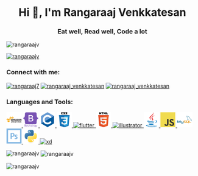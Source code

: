 <h1 align="center">Hi 👋, I'm Rangaraaj Venkkatesan</h1>
<h3 align="center">Eat well, Read well, Code a lot</h3>

<p align="left"> <img src="https://komarev.com/ghpvc/?username=rangaraajv&label=Profile%20views&color=0e75b6&style=flat" alt="rangaraajv" /> </p>

<p align="left"> <a href="https://github.com/ryo-ma/github-profile-trophy"><img src="https://github-profile-trophy.vercel.app/?username=rangaraajv" alt="rangaraajv" /></a> </p>

<h3 align="left">Connect with me:</h3>
<p align="left">
<a href="https://twitter.com/rangaraaj7" target="blank"><img align="center" src="https://cdn.jsdelivr.net/npm/simple-icons@3.0.1/icons/twitter.svg" alt="rangaraaj7" height="30" width="40" /></a>
<a href="https://instagram.com/rangaraaj_venkkatesan" target="blank"><img align="center" src="https://cdn.jsdelivr.net/npm/simple-icons@3.0.1/icons/instagram.svg" alt="rangaraaj_venkkatesan" height="30" width="40" /></a>
<a href="https://www.linkedin.com/in/rangaraaj-venkkatesan-4a12b0184/" target="blank"><img align="center" src="https://cdn-icons.flaticon.com/png/512/3536/premium/3536569.png?token=exp=1650374644~hmac=daa93f374e7b782b3cb30c487530bc4c" alt="rangaraaj_venkkatesan" height="30" width="40" /></a>
</p>

<h3 align="left">Languages and Tools:</h3>
<p align="left"> <a href="https://aws.amazon.com" target="_blank"> <img src="https://raw.githubusercontent.com/devicons/devicon/master/icons/amazonwebservices/amazonwebservices-original-wordmark.svg" alt="aws" width="40" height="40"/> </a> <a href="https://getbootstrap.com" target="_blank"> <img src="https://raw.githubusercontent.com/devicons/devicon/master/icons/bootstrap/bootstrap-plain-wordmark.svg" alt="bootstrap" width="40" height="40"/> </a> <a href="https://www.cprogramming.com/" target="_blank"> <img src="https://raw.githubusercontent.com/devicons/devicon/master/icons/c/c-original.svg" alt="c" width="40" height="40"/> </a> <a href="https://www.w3schools.com/css/" target="_blank"> <img src="https://raw.githubusercontent.com/devicons/devicon/master/icons/css3/css3-original-wordmark.svg" alt="css3" width="40" height="40"/> </a> <a href="https://flutter.dev" target="_blank"> <img src="https://www.vectorlogo.zone/logos/flutterio/flutterio-icon.svg" alt="flutter" width="40" height="40"/> </a> <a href="https://www.w3.org/html/" target="_blank"> <img src="https://raw.githubusercontent.com/devicons/devicon/master/icons/html5/html5-original-wordmark.svg" alt="html5" width="40" height="40"/> </a> <a href="https://www.adobe.com/in/products/illustrator.html" target="_blank"> <img src="https://www.vectorlogo.zone/logos/adobe_illustrator/adobe_illustrator-icon.svg" alt="illustrator" width="40" height="40"/> </a> <a href="https://www.java.com" target="_blank"> <img src="https://raw.githubusercontent.com/devicons/devicon/master/icons/java/java-original.svg" alt="java" width="40" height="40"/> </a> <a href="https://developer.mozilla.org/en-US/docs/Web/JavaScript" target="_blank"> <img src="https://raw.githubusercontent.com/devicons/devicon/master/icons/javascript/javascript-original.svg" alt="javascript" width="40" height="40"/> </a> <a href="https://www.mysql.com/" target="_blank"> <img src="https://raw.githubusercontent.com/devicons/devicon/master/icons/mysql/mysql-original-wordmark.svg" alt="mysql" width="40" height="40"/> </a> <a href="https://www.photoshop.com/en" target="_blank"> <img src="https://raw.githubusercontent.com/devicons/devicon/master/icons/photoshop/photoshop-line.svg" alt="photoshop" width="40" height="40"/> </a> <a href="https://www.python.org" target="_blank"> <img src="https://raw.githubusercontent.com/devicons/devicon/master/icons/python/python-original.svg" alt="python" width="40" height="40"/> </a> <a href="https://www.adobe.com/products/xd.html" target="_blank"> <img src="https://cdn.worldvectorlogo.com/logos/adobe-xd.svg" alt="xd" width="40" height="40"/> </a> </p>

<p><img align="left" src="https://github-readme-stats.vercel.app/api/top-langs?username=rangaraajv&show_icons=true&locale=en&layout=compact" alt="rangaraajv" /></p>

<p>&nbsp;<img align="center" src="https://github-readme-stats.vercel.app/api?username=rangaraajv&show_icons=true&locale=en" alt="rangaraajv" /></p>

<p><img align="center" src="https://github-readme-streak-stats.herokuapp.com/?user=rangaraajv&" alt="rangaraajv" /></p>
